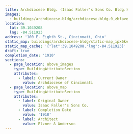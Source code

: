 ```yaml
---
title: Archdiocese Bldg. (Isaac Faller's Sons Co. Bldg.)
images:
  - buildings/archdiocese-bldg/archdiocese-bldg-0_zbfave
location:
  lat: 39.1049208
  lng: -84.511923
address: '100 E. Eighth St., Cincinnati, Ohio'
static_map: buildings/archdiocese-bldg/static-map_ipx6kv
static_map_cache: '{"lat":39.1049208,"lng":-84.511923}'
draft: true
completion_date: '1910'
sections:
  - page_location: above_images
    type: BuildingAttributeSection
    attributes:
      - label: Current Owner
        value: Archdiocese of Cincinnati
  - page_location: above_map
    type: BuildingAttributeSection
    attributes:
      - label: Original Owner
        value: Isaac Faller's Sons Co.
      - label: Completion Date
        value: '1910'
      - label: Architect
        value: Elzner & Anderson
---
```


